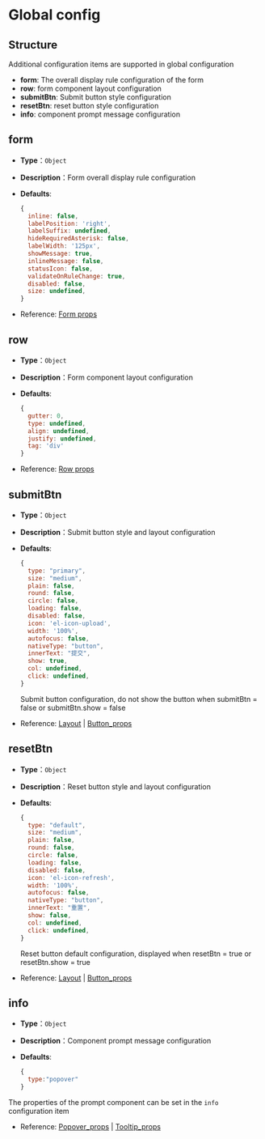 

# Global config



## Structure

Additional configuration items are supported in global configuration

- **form**: The overall display rule configuration of the form
- **row**: form component layout configuration
- **submitBtn**: Submit button style configuration
- **resetBtn**: reset button style configuration
- **info**: component prompt message configuration



## form

- **Type**：`Object`

- **Description**：Form overall display rule configuration

- **Defaults**:

  ```js
  {
    inline: false,
    labelPosition: 'right',
    labelSuffix: undefined,
    hideRequiredAsterisk: false,
    labelWidth: '125px',
    showMessage: true,
    inlineMessage: false,
    statusIcon: false,
    validateOnRuleChange: true,
    disabled: false,
    size: undefined,
  }
  ```

- Reference: [Form props](http://element.eleme.io/#/zh-CN/component/form)





## row

- **Type**：`Object`

- **Description**：Form component layout configuration

- **Defaults**:

  ```js
  {
    gutter: 0,
    type: undefined,
    align: undefined,
    justify: undefined,
    tag: 'div'
  }
  ```

- Reference: [Row props](http://element.eleme.io/#/zh-CN/component/layout)


## submitBtn

- **Type**：`Object`

- **Description**：Submit button style and layout configuration

- **Defaults**:

  ```js
  {
    type: "primary",
    size: "medium",
    plain: false,
    round: false,
    circle: false,
    loading: false,
    disabled: false,
    icon: 'el-icon-upload',
    width: '100%',
    autofocus: false,
    nativeType: "button",
    innerText: "提交",
    show: true,
    col: undefined,
    click: undefined,
  }
  ```

  Submit button configuration, do not show the button when submitBtn = false or submitBtn.show = false

- Reference: [Layout](/v2/element-ui/col.html) | [Button_props](http://element.eleme.io/#/zh-CN/component/button)


## resetBtn

- **Type**：`Object`

- **Description**：Reset button style and layout configuration

- **Defaults**:

  ```js
  {
    type: "default",
    size: "medium",
    plain: false,
    round: false,
    circle: false,
    loading: false,
    disabled: false,
    icon: 'el-icon-refresh',
    width: '100%',
    autofocus: false,
    nativeType: "button",
    innerText: "重置",
    show: false,
    col: undefined,
    click: undefined,
  }
  ```

  Reset button default configuration, displayed when resetBtn = true or resetBtn.show = true

- Reference: [Layout](/v2/element-ui/col.html) | [Button_props](http://element.eleme.io/#/zh-CN/component/button)


## info

- **Type**：`Object`

- **Description**：Component prompt message configuration

- **Defaults**:

  ```js
  {
    type:"popover"
  }
  ```

 The properties of the prompt component can be set in the `info` configuration item

- Reference: [Popover_props](https://element.eleme.io/#/zh-CN/component/popover) | [Tooltip_props](https://element.eleme.io/#/zh-CN/component/tooltip)
